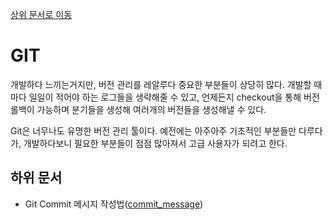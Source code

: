 [상위 문서로 이동]()

# GIT

개발하다 느끼는거지만, 버전 관리를 레알루다 중요한 부분들이 상당히 많다. 개발할 때마다 일일이 적어야 하는 로그들을 생략해줄 수 있고, 언제든지 checkout을 통해 버전 롤백이 가능하며 분기들을 생성해 여러개의 버전들을 생성해낼 수 있다.

Git은 너무나도 유명한 버전 관리 툴이다. 예전에는 아주아주 기초적인 부분들만 다루다가, 개발하다보니 필요한 부분들이 점점 많아져서 고급 사용자가 되려고 한다.

## 하위 문서

- Git Commit 메시지 작성법([commit_message](git_commit_message.md))